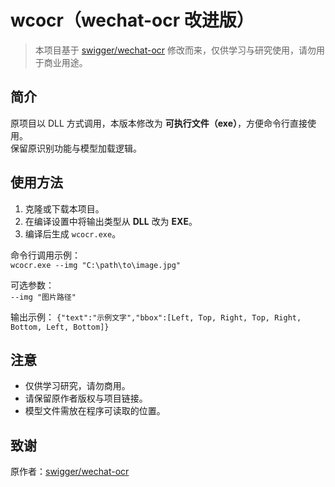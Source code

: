 # wcocr（wechat-ocr 改进版）

> 本项目基于 [swigger/wechat-ocr](https://github.com/swigger/wechat-ocr) 修改而来，仅供学习与研究使用，请勿用于商业用途。

## 简介
原项目以 DLL 方式调用，本版本修改为 **可执行文件（exe）**，方便命令行直接使用。  
保留原识别功能与模型加载逻辑。

## 使用方法
1. 克隆或下载本项目。  
2. 在编译设置中将输出类型从 **DLL** 改为 **EXE**。  
3. 编译后生成 `wcocr.exe`。

命令行调用示例：  
`wcocr.exe --img "C:\path\to\image.jpg"`

可选参数：  
`--img "图片路径"`

输出示例：
`{"text":"示例文字","bbox":[Left, Top, Right, Top, Right, Bottom, Left, Bottom]}`

## 注意
- 仅供学习研究，请勿商用。  
- 请保留原作者版权与项目链接。  
- 模型文件需放在程序可读取的位置。

## 致谢
原作者：[swigger/wechat-ocr](https://github.com/swigger/wechat-ocr)
